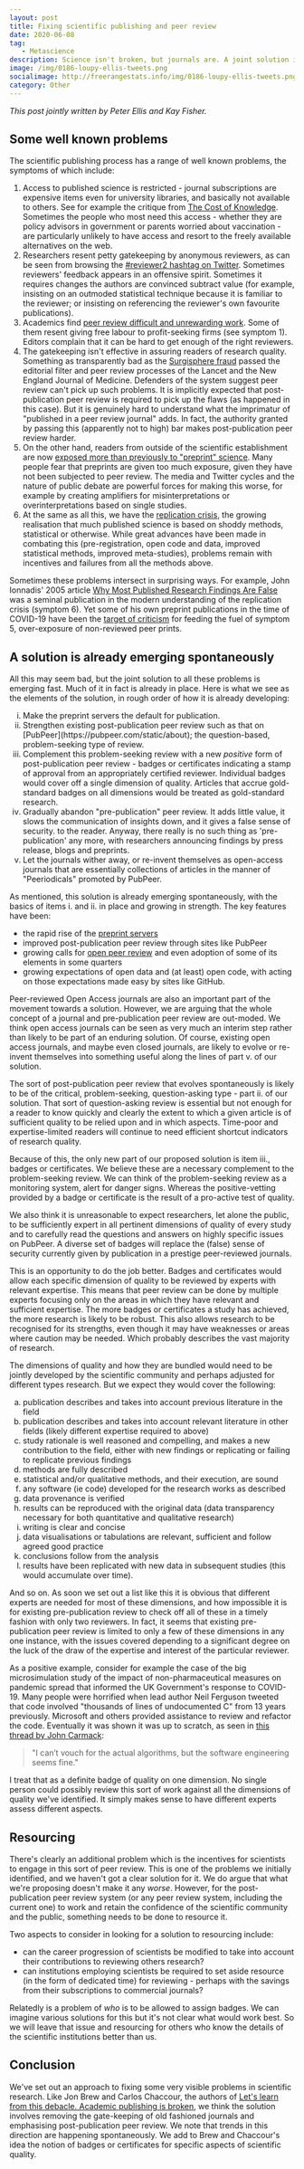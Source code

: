 ```yaml
---
layout: post
title: Fixing scientific publishing and peer review
date: 2020-06-08
tag: 
   - Metascience
description: Science isn't broken, but journals are. A joint solution is emerging for disparate problems of access, quality control and replicability in scientific publishing.
image: /img/0186-loupy-ellis-tweets.png
socialimage: http://freerangestats.info/img/0186-loupy-ellis-tweets.png
category: Other
---
```


<i>This post jointly written by Peter Ellis and Kay Fisher.</i>

## Some well known problems

The scientific publishing process has a range of well known problems, the symptoms of which include:

1. Access to published science is restricted - journal subscriptions are expensive items even for university libraries, and basically not available to others. See for example the critique from [The Cost of Knowledge](http://thecostofknowledge.com/). Sometimes the people who most need this access - whether they are policy advisors in government or parents worried about vaccination - are particularly unlikely to have access and resort to the freely available alternatives on the web.
2. Researchers resent petty gatekeeping by anonymous reviewers, as can be seen from browsing the [#reviewer2 hashtag on Twitter](https://twitter.com/search?q=%23reviewer2&src=typed_query). Sometimes reviewers' feedback appears in an offensive spirit. Sometimes it requires changes the authors are convinced subtract value (for example, insisting on an outmoded statistical technique because it is familiar to the reviewer; or insisting on referencing the reviewer's own favourite publications). 
3. Academics find [peer review difficult and unrewarding work](https://theconversation.com/the-peer-review-system-for-academic-papers-is-badly-in-need-of-repair-72669). Some of them resent giving free labour to profit-seeking firms (see symptom 1). Editors complain that it can be hard to get enough of the right reviewers.
4. The gatekeeping isn't effective in assuring readers of research quality. Something as transparently bad as the [Surgisphere fraud](https://www.theguardian.com/world/2020/jun/03/covid-19-surgisphere-who-world-health-organization-hydroxychloroquine) passed the editorial filter and peer review processes of the Lancet and the New England Journal of Medicine. Defenders of the system suggest peer review can't pick up such problems. It is implicitly expected that post-publication peer review is required to pick up the flaws (as happened in this case). But it is genuinely hard to understand what the imprimatur of "published in a peer review journal" adds. In fact, the authority granted by passing this (apparently not to high) bar makes post-publication peer review harder.
5. On the other hand, readers from outside of the scientific establishment are now [exposed more than previously to "preprint" science](https://www.nytimes.com/2020/04/14/science/coronavirus-disinformation.html). Many people fear that preprints are given too much exposure, given they have not been subjected to peer review. The media and Twitter cycles and the nature of public debate are powerful forces for making this worse, for example by creating amplifiers for misinterpretations or overinterpretations based on single studies.
6. At the same as all this, we have the [replication crisis](https://en.wikipedia.org/wiki/Replication_crisis), the growing realisation that much published science is based on shoddy methods, statistical or otherwise. While great advances have been made in combating this (pre-registration, open code and data, improved statistical methods, improved meta-studies), problems remain with incentives and failures from all the methods above.  

Sometimes these problems intersect in surprising ways. For example, John Ionnadis' 2005 article [Why Most Published Research Findings Are False](https://journals.plos.org/plosmedicine/article?id=10.1371/journal.pmed.0020124) was a seminal publication in the modern understanding of the replication crisis (symptom 6). Yet some of his own preprint publications in the time of COVID-19 have been the [target of criticism](https://www.nytimes.com/2020/05/14/opinion/coronavirus-research-misinformation.html) for feeding the fuel of symptom 5, over-exposure of non-reviewed peer prints. 

## A solution is already emerging spontaneously

All this may seem bad, but the joint solution to all these problems is emerging fast. Much of it in fact is already in place. Here is what we see as the elements of the solution, in rough order of how it is already developing:

<ol type='i'>
<li>Make the preprint servers the default for publication.</li>
<li>Strengthen existing post-publication peer review such as that on [PubPeer](https://pubpeer.com/static/about); the question-based, problem-seeking type of review.</li>
<li>Complement this problem-seeking review with a new <i>positive</i> form of post-publication peer review - badges or certificates indicating a stamp of approval from an appropriately certified reviewer. Individual badges would cover off a single dimension of quality. Articles that accrue gold-standard badges on all dimensions would be treated as gold-standard research.</li>
<li>Gradually abandon "pre-publication" peer review. It adds little value, it slows the communication of insights down, and it gives a false sense of security. to the reader. Anyway, there really is no such thing as 'pre-publication' any more, with researchers announcing findings by press release, blogs and preprints.</li>
<li>Let the journals wither away, or re-invent themselves as open-access journals that are essentially collections of articles in the manner of "Peeriodicals" promoted by PubPeer. </li>
</ol>

As mentioned, this solution is already emerging spontaneously, with the basics of items i. and ii. in place and growing in strength. The key features have been: 

- the rapid rise of the [preprint servers ](https://en.wikipedia.org/wiki/Preprint)
- improved post-publication peer review through sites like PubPeer
- growing calls for [open peer review](https://en.wikipedia.org/wiki/Open_peer_review#:~:text=Open%20peer%20review%20may%20be%20defined%20as%20making%20the%20reviewers,'%20replies%20and%20editors'%20recommendations.) and even adoption of some of its elements in some quarters
- growing expectations of open data and (at least) open code, with acting on those expectations made easy by sites like GitHub.

Peer-reviewed Open Access journals are also an important part of the movement towards a solution. However, we are arguing that the whole concept of a journal and pre-publication peer review are out-moded. We think open access journals can be seen as very much an interim step rather than likely to be part of an enduring solution. Of course, existing open access journals, and maybe even closed journals, are likely to evolve or re-invent themselves into something useful along the lines of part v. of our solution.

The sort of post-publication peer review that evolves spontaneously is likely to be of the critical, problem-seeking, question-asking type -  part ii. of our solution. That sort of question-asking review is essential but not enough for a reader to know quickly and clearly the extent to which a given article is of sufficient quality to be relied upon and in which aspects. Time-poor and expertise-limited readers will continue to need efficient shortcut indicators of research quality. 

Because of this, the only new part of our proposed solution is item iii., badges or certificates. We believe these are a necessary complement to the problem-seeking review. We can think of the problem-seeking review as a monitoring system, alert for danger signs. Whereas the positive-vetting provided by a badge or certificate is the result of a pro-active test of quality.

We also think it is unreasonable to expect researchers, let alone the public, to be sufficiently expert in all pertinent dimensions of quality of every study and to carefully read the questions and answers on highly specific issues on PubPeer. A diverse set of badges will replace the (false) sense of security currently given by publication in a prestige peer-reviewed journals. 

This is an opportunity to do the job better. Badges and certificates would allow each specific dimension of quality to be reviewed by experts with relevant expertise. This means that peer review can be done by multiple experts focusing only on the areas in which they have relevant and sufficient expertise. The more badges or certificates a study has achieved, the more  research is likely to be robust. This also allows research to be recognised for its strengths, even though it may have weaknesses or areas where caution may be needed. Which probably describes the vast majority of research. 

The dimensions of quality and how they are bundled would need to be jointly developed by the scientific community and perhaps adjusted for different types research. But we expect they would cover the following:

<ol type="a">
<li>publication describes and takes into account previous literature in the field </li>
<li>publication describes and takes into account relevant literature in other fields (likely different expertise required to above)</li>
<li>study rationale is well reasoned and compelling, and makes a new contribution to the field, either with new findings or replicating or failing to replicate previous findings</li>
<li>methods are fully described</li>
<li>statistical and/or qualitative methods, and their execution, are sound</li>
<li>any software (ie code) developed for the research works as described</li>
<li>data provenance is verified</li>
<li>results can be reproduced with the original data (data transparency necessary for both quantitative and qualitative research)</li>
<li>writing is clear and concise</li>
<li>data visualisations or tabulations are relevant, sufficient and follow agreed good practice</li>
<li>conclusions follow from the analysis</li>
<li>results have been replicated with new data in subsequent studies (this would accumulate over time).</li>
</ol>

And so on. As soon we set out a list like this it is obvious that different experts are needed for most of these dimensions, and how impossible it is for existing pre-publication review to check off all of these in a timely fashion with only two reviewers. In fact, it seems that existing pre-publication peer review is limited to only a few of these dimensions in any one instance, with the issues covered depending to a significant degree on the luck of the draw of the expertise and interest of the particular reviewer.

As a positive example, consider for example the case of the big microsimulation study of the impact of non-pharmaceutical measures on pandemic spread that informed the UK Government's response to COVID-19. Many people were horrified when lead author Neil Ferguson tweeted that code involved "thousands of lines of undocumented C" from 13 years previously. Microsoft and others provided assistance to review and refactor the code. Eventually it was shown it was up to scratch, as seen in [this thread by John Carmack](https://twitter.com/ID_AA_Carmack/status/1254872368763277313): 

> "I can’t vouch for the actual algorithms, but the software engineering seems fine."

I treat that as a definite badge of quality on one dimension. No single person could possibly review this sort of work against all the dimensions of quality we've identified. It simply makes sense to have different experts assess different aspects. 

## Resourcing

There's clearly an additional problem which is the incentives for scientists to engage in this sort of peer review. This is one of the problems we initially identified, and we haven't got a clear solution for it. We do argue that what we're proposing doesn't make it any *worse*. However, for the post-publication peer review system (or any peer review system, including the current one) to work and retain the confidence of the scientific community and the public, something needs to be done to resource it.

Two aspects to consider in looking for a solution to resourcing include:

- can the career progression of scientists be modified to take into account their contributions to reviewing others research?
- can institutions employing scientists be required to set aside resource (in the form of dedicated time) for reviewing - perhaps with the savings from their subscriptions to commercial journals?

Relatedly is a problem of *who* is to be allowed to assign badges. We can imagine various solutions for this but it's not clear what would work best. So we will leave that issue and resourcing for others who know the details of the scientific institutions better than us.

## Conclusion

We've set out an approach to fixing some very visible problems in scientific research. Like Jon Brew and Carlos Chaccour, the authors of [Let's learn from this debacle. Academic publishing is broken](https://publichealth.team/academic-publishing-is-broken/), we think the solution involves removing the gate-keeping of old fashioned journals and emphasising post-publication peer review. We note that trends in this direction are happening spontaneously. We add to Brew and Chaccour's idea the notion of badges or certificates for specific aspects of scientific quality.
